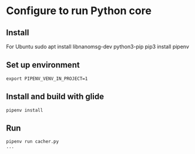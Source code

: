 # Configure to run Python core

## Install
For Ubuntu
    sudo apt install libnanomsg-dev python3-pip
    pip3 install pipenv

## Set up environment
    export PIPENV_VENV_IN_PROJECT=1

## Install and build with glide
    pipenv install

## Run
    pipenv run cacher.py
    ...
